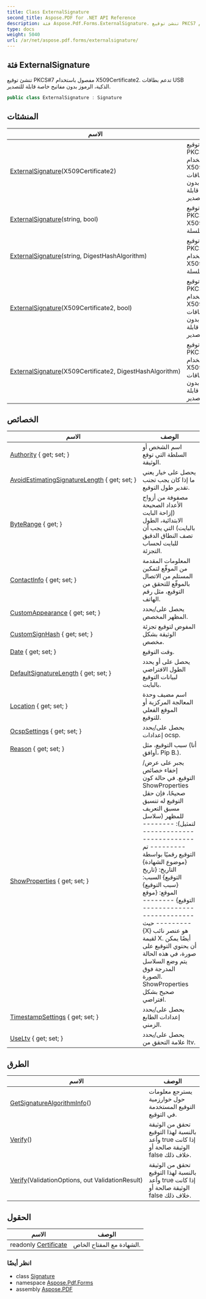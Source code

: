 ```yaml
---
title: Class ExternalSignature
second_title: Aspose.PDF for .NET API Reference
description: فئة Aspose.Pdf.Forms.ExternalSignature. تنشئ توقيع PKCS7 مفصول باستخدام X509Certificate2. تدعم بطاقات USB الذكية بدون مفاتيح خاصة قابلة للتصدير
type: docs
weight: 5040
url: /ar/net/aspose.pdf.forms/externalsignature/
---
```

## فئة ExternalSignature

تنشئ توقيع PKCS#7 مفصول باستخدام X509Certificate2. تدعم بطاقات USB الذكية، الرموز بدون مفاتيح خاصة قابلة للتصدير.

```csharp
public class ExternalSignature : Signature
```

## المنشئات

| الاسم | الوصف |
| --- | --- |
| [ExternalSignature](externalsignature/#constructor)(X509Certificate2) | تنشئ توقيع PKCS#7 `(مفصول)` باستخدام X509Certificate2. تدعم بطاقات USB الذكية، الرموز بدون مفاتيح خاصة قابلة للتصدير. |
| [ExternalSignature](externalsignature/#constructor_4)(string, bool) | تنشئ توقيع PKCS#7 باستخدام X509Certificate2 كسلسلة base64. |
| [ExternalSignature](externalsignature/#constructor_3)(string, DigestHashAlgorithm) | تنشئ توقيع PKCS#7 `(مفصول)` باستخدام X509Certificate2 كسلسلة base64. |
| [ExternalSignature](externalsignature/#constructor_2)(X509Certificate2, bool) | تنشئ توقيع PKCS#7 مفصول باستخدام X509Certificate2. تدعم بطاقات USB الذكية، الرموز بدون مفاتيح خاصة قابلة للتصدير. |
| [ExternalSignature](externalsignature/#constructor_1)(X509Certificate2, DigestHashAlgorithm) | تنشئ توقيع PKCS#7 `(مفصول)` باستخدام X509Certificate2. تدعم بطاقات USB الذكية، الرموز بدون مفاتيح خاصة قابلة للتصدير. |

## الخصائص

| الاسم | الوصف |
| --- | --- |
| [Authority](../../aspose.pdf.forms/signature/authority/) { get; set; } | اسم الشخص أو السلطة التي توقع الوثيقة. |
| [AvoidEstimatingSignatureLength](../../aspose.pdf.forms/signature/avoidestimatingsignaturelength/) { get; set; } | يحصل على خيار يعني ما إذا كان يجب تجنب تقدير طول التوقيع. |
| [ByteRange](../../aspose.pdf.forms/signature/byterange/) { get; } | مصفوفة من أزواج الأعداد الصحيحة (إزاحة البايت الابتدائية، الطول بالبايت) التي يجب أن تصف النطاق الدقيق للبايت لحساب التجزئة. |
| [ContactInfo](../../aspose.pdf.forms/signature/contactinfo/) { get; set; } | المعلومات المقدمة من الموقّع لتمكين المستلم من الاتصال بالموقّع للتحقق من التوقيع، مثل رقم الهاتف. |
| [CustomAppearance](../../aspose.pdf.forms/signature/customappearance/) { get; set; } | يحصل على/يحدد المظهر المخصص. |
| [CustomSignHash](../../aspose.pdf.forms/signature/customsignhash/) { get; set; } | المفوض لتوقيع تجزئة الوثيقة بشكل مخصص. |
| [Date](../../aspose.pdf.forms/signature/date/) { get; set; } | وقت التوقيع. |
| [DefaultSignatureLength](../../aspose.pdf.forms/signature/defaultsignaturelength/) { get; set; } | يحصل على أو يحدد الطول الافتراضي لبيانات التوقيع بالبايت. |
| [Location](../../aspose.pdf.forms/signature/location/) { get; set; } | اسم مضيف وحدة المعالجة المركزية أو الموقع الفعلي للتوقيع. |
| [OcspSettings](../../aspose.pdf.forms/signature/ocspsettings/) { get; set; } | يحصل على/يحدد إعدادات ocsp. |
| [Reason](../../aspose.pdf.forms/signature/reason/) { get; set; } | سبب التوقيع، مثل (أنا أوافق، Pip B.). |
| [ShowProperties](../../aspose.pdf.forms/signature/showproperties/) { get; set; } | يجبر على عرض/إخفاء خصائص التوقيع. في حالة كون ShowProperties صحيحًا، فإن حقل التوقيع له تنسيق مسبق التعريف للمظهر (سلاسل لتمثيل): ------------------------------------------- تم التوقيع رقميًا بواسطة {موضوع الشهادة} التاريخ: {تاريخ التوقيع} السبب: {سبب التوقيع} الموقع: {موقع التوقيع} ------------------------------------------- حيث {X} هو عنصر نائب لقيمة X. أيضًا يمكن أن يحتوي التوقيع على صورة، في هذه الحالة يتم وضع السلاسل المدرجة فوق الصورة. ShowProperties صحيح بشكل افتراضي. |
| [TimestampSettings](../../aspose.pdf.forms/signature/timestampsettings/) { get; set; } | يحصل على/يحدد إعدادات الطابع الزمني. |
| [UseLtv](../../aspose.pdf.forms/signature/useltv/) { get; set; } | يحصل على/يحدد علامة التحقق من ltv. |

## الطرق

| الاسم | الوصف |
| --- | --- |
| [GetSignatureAlgorithmInfo](../../aspose.pdf.forms/signature/getsignaturealgorithminfo/)() | يسترجع معلومات حول خوارزمية التوقيع المستخدمة في التوقيع. |
| [Verify](../../aspose.pdf.forms/signature/verify/)() | تحقق من الوثيقة بالنسبة لهذا التوقيع وأعد true إذا كانت الوثيقة صالحة أو false خلاف ذلك. |
| [Verify](../../aspose.pdf.forms/signature/verify/)(ValidationOptions, out ValidationResult) | تحقق من الوثيقة بالنسبة لهذا التوقيع وأعد true إذا كانت الوثيقة صالحة أو false خلاف ذلك. |

## الحقول

| الاسم | الوصف |
| --- | --- |
| readonly [Certificate](../../aspose.pdf.forms/externalsignature/certificate/) | الشهادة مع المفتاح الخاص. |

### انظر أيضًا

* class [Signature](../signature/)
* namespace [Aspose.Pdf.Forms](../../aspose.pdf.forms/)
* assembly [Aspose.PDF](../../)